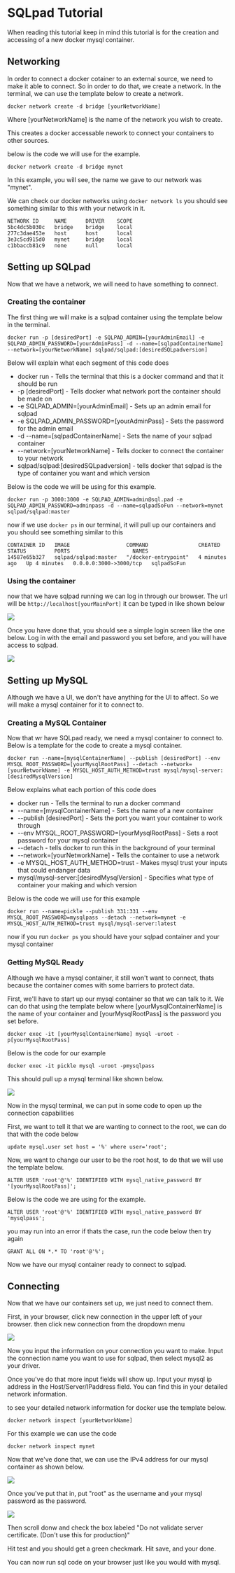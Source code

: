 # SQLpad Tutorial
When reading this tutorial keep in mind this tutorial is for the creation and accessing of a new docker mysql container.

## Networking
In order to connect a docker cotainer to an external source, we need to make it able to connect. So in order to do that, we create a network. 
In the terminal, we can use the template below to create a network.

```
docker network create -d bridge [yourNetworkName]
```

Where [yourNetworkName] is the name of the network you wish to create.

This creates a docker accessable nework to connect your containers to other sources.

below is the code we will use for the example.

```
docker network create -d bridge mynet
```

In this example, you will see, the name we gave to our network was "mynet".

We can check our docker networks using ```docker network ls``` you should see something similar to this with your network in it.

```
NETWORK ID     NAME      DRIVER    SCOPE
5bc4dc5b030c   bridge    bridge    local
277c3dae453e   host      host      local
3e3c5cd915d0   mynet     bridge    local
c1bbaccb81c9   none      null      local
```



## Setting up SQLpad
Now that we have a network, we will need to have something to connect. 

### Creating the container
The first thing we will make is a sqlpad container using the template below in the terminal.

```
docker run -p [desiredPort] -e SQLPAD_ADMIN=[yourAdminEmail] -e SQLPAD_ADMIN_PASSWORD=[yourAdminPass] -d --name=[sqlpadContainerName] --network=[yourNetworkName] sqlpad/sqlpad:[desiredSQLpadversion]
```
Below will explain what each segment of this code does

- docker run - Tells the terminal that this is a docker command and that it should be run
- -p [desiredPort] - Tells docker what network port the container should be made on
- -e SQLPAD_ADMIN=[yourAdminEmail] - Sets up an admin email for sqlpad 
- -e SQLPAD_ADMIN_PASSWORD=[yourAdminPass] - Sets the password for the admin email
- -d --name=[sqlpadContainerName]  - Sets the name of your sqlpad container
- --network=[yourNetworkName] - Tells docker to connect the container to your network
- sqlpad/sqlpad:[desiredSQLpadversion] - tells docker that sqlpad is the type of container you want and which version

Below is the code we will be using for this example.

```
docker run -p 3000:3000 -e SQLPAD_ADMIN=admin@sql.pad -e SQLPAD_ADMIN_PASSWORD=adminpass -d --name=sqlpadSoFun --network=mynet sqlpad/sqlpad:master
```

now if we use ```docker ps``` in our terminal, it will pull up our containers and you should see something similar to this

```
CONTAINER ID   IMAGE                  COMMAND                CREATED         STATUS         PORTS                    NAMES
14587e65b327   sqlpad/sqlpad:master   "/docker-entrypoint"   4 minutes ago   Up 4 minutes   0.0.0.0:3000->3000/tcp   sqlpadSoFun
```

### Using the container
now that we have sqlpad running we can log in through our browser. 
The url will be ```http://localhost[yourMainPort]``` it can be typed in like shown below

![](sqlpad_url.PNG)

Once you have done that, you should see a simple login screen like the one below. Log in with the email and password you set before, and you will have access to sqlpad.

![](sqlpad_login.PNG)

## Setting up MySQL
Although we have a UI, we don't have anything for the UI to affect. So we will make a mysql container for it to connect to.

### Creating a MySQL Container
Now that wr have SQLpad ready, we need a mysql container to connect to. Below is a template for the code to create a mysql container.

```
docker run --name=[mysqlContainerName] --publish [desiredPort] --env MYSQL_ROOT_PASSWORD=[yourMysqlRootPass] --detach --network=[yourNetworkName] -e MYSQL_HOST_AUTH_METHOD=trust mysql/mysql-server:[desiredMysqlVersion]
```

Below explains what each portion of this code does

- docker run - Tells the terminal to run a docker command
- --name=[mysqlContainerName] - Sets the name of a new container
- --publish [desiredPort] - Sets the port you want your container to work through
- --env MYSQL_ROOT_PASSWORD=[yourMysqlRootPass] - Sets a root password for your mysql container
- --detach - tells docker to run this in the background of your terminal
- --network=[yourNetworkName] - Tells the container to use a network
- -e MYSQL_HOST_AUTH_METHOD=trust - Makes mysql trust your inputs that could endanger data
- mysql/mysql-server:[desiredMysqlVersion] - Specifies what type of container your making and which version

Below is the code we will use for this example

```
docker run --name=pickle --publish 331:331 --env MYSQL_ROOT_PASSWORD=mysqlpass --detach --network=mynet -e MYSQL_HOST_AUTH_METHOD=trust mysql/mysql-server:latest
```

now if you run ```docker ps``` you should have your sqlpad container and your mysql container

### Getting MySQL Ready
Although we have a mysql container, it still won't want to connect, thats because the container comes with some barriers to protect data.

First, we'll have to start up our mysql container so that we can talk to it. We can do that using the template below where [yourMysqlContainerName] is the name of your container and [yourMysqlRootPass] is the password you set before.

```
docker exec -it [yourMysqlContainerName] mysql -uroot -p[yourMysqlRootPass]
```

Below is the code for our example

```
docker exec -it pickle mysql -uroot -pmysqlpass
```

This should pull up a mysql terminal like shown below.

![](sqlpad_mysql.PNG)

Now in the mysql terminal, we can put in some code to open up the connection capabilities

First, we want to tell it that we are wanting to connect to the root, we can do that with the code below

```
update mysql.user set host = '%' where user='root';
```

Now, we want to change our user to be the root host, to do that we will use the template below.

```
ALTER USER 'root'@'%' IDENTIFIED WITH mysql_native_password BY '[yourMysqlRootPass]';
```

Below is the code we are using for the example.

```
ALTER USER 'root'@'%' IDENTIFIED WITH mysql_native_password BY 'mysqlpass';
```

you may run into an error if thats the case, run the code below then try again

```
GRANT ALL ON *.* TO 'root'@'%';
```

Now we have our mysql container ready to connect to sqlpad.

## Connecting
Now that we have our containers set up, we just need to connect them.

First, in your browser, click new connection in the upper left of your browser. then click new connection from the dropdown menu

![](sqlpad_browser1.PNG)

Now you input the information on your connection you want to make. Input the connection name you want to use for sqlpad, then select mysql2 as your driver.

Once you've do that more input fields will show up. Input your mysql ip address in the Host/Server/IPaddress field. You can find this in your detailed network information.

to see your detailed network information for docker use the template below.

```
docker network inspect [yourNetworkName]
```

For this example we can use the code

```
docker network inspect mynet
```

Now that we've done that, we can use the IPv4 address for our mysql container as shown below.

![](sqlpad_networkInfo.PNG)

Once you've put that in, put "root" as the username and your mysql password as the password.

![](sqlpad_browser1.PNG)

Then scroll donw and check the box labeled "Do not validate server certificate. (Don't use this for production)"

Hit test and you should get a green checkmark. Hit save, and your done. 

You can now run sql code on your browser just like you would with mysql.
